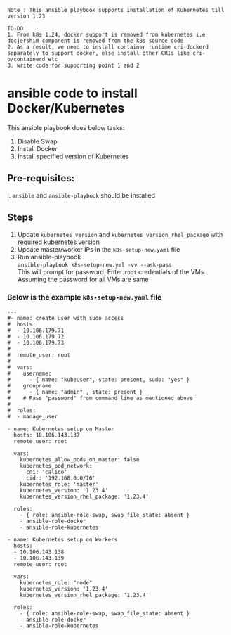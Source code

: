 `Note : This ansible playbook supports installation of Kubernetes till version 1.23`
```
TO-DO
1. From k8s 1.24, docker support is removed from kubernetes i.e docjershim component is removed from the k8s source code
2. As a result, we need to install container runtime cri-dockerd separately to support docker, else install other CRIs like cri-o/containerd etc
3. write code for supporting point 1 and 2 
```

# ansible code to install Docker/Kubernetes
This ansible playbook does below tasks:
1. Disable Swap
2. Install Docker
3. Install specified version of Kubernetes
   
## Pre-requisites:
i. `ansible` and `ansible-playbook` should be installed

## Steps
1. Update `kubernetes_version` and `kubernetes_version_rhel_package` with required kubernetes version 
2. Update master/worker IPs in the `k8s-setup-new.yaml` file 
3. Run ansible-playbook \
   `ansible-playbook k8s-setup-new.yml -vv --ask-pass` \
   This will prompt for password. Enter `root` credentials of the VMs. Assuming the password for all VMs are same 


### Below is the example `k8s-setup-new.yaml` file
```
---  
#- name: create user with sudo access
#  hosts: 
#  - 10.106.179.71
#  - 10.106.179.72
#  - 10.106.179.73
#
#  remote_user: root
#  
#  vars: 
#    username: 
#      - { name: "kubeuser", state: present, sudo: "yes" }
#    groupname: 
#      - { name: "admin" , state: present }
#    # Pass "password" from command line as mentioned above 
#
#  roles:
#  - manage_user

- name: Kubernetes setup on Master
  hosts: 10.106.143.137
  remote_user: root

  vars:
    kubernetes_allow_pods_on_master: false
    kubernetes_pod_network:
      cni: 'calico' 
      cidr: '192.168.0.0/16'
    kubernetes_role: 'master'
    kubernetes_version: '1.23.4'
    kubernetes_version_rhel_package: '1.23.4'

  roles:
    - { role: ansible-role-swap, swap_file_state: absent }
    - ansible-role-docker
    - ansible-role-kubernetes

- name: Kubernetes setup on Workers
  hosts: 
  - 10.106.143.138
  - 10.106.143.139
  remote_user: root

  vars:
    kubernetes_role: "node"
    kubernetes_version: '1.23.4'
    kubernetes_version_rhel_package: '1.23.4'

  roles:
    - { role: ansible-role-swap, swap_file_state: absent }
    - ansible-role-docker
    - ansible-role-kubernetes
```
